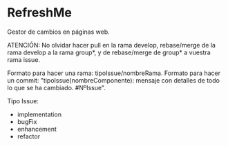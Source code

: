 # RefreshMe
Gestor de cambios en páginas web.

ATENCIÓN: No olvidar hacer pull en la rama develop, rebase/merge de la rama develop a la rama group*, y de rebase/merge de group* a vuestra rama issue.

Formato para hacer una rama: tipoIssue/nombreRama.
Formato para hacer un commit: "tipoIssue(nombreComponente): mensaje con detalles de todo lo que se ha cambiado. #NºIssue".

Tipo Issue:
- implementation
- bugFix
- enhancement
- refactor
